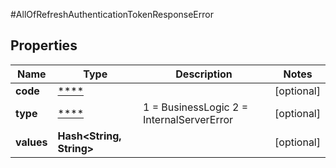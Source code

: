 #AllOfRefreshAuthenticationTokenResponseError

## Properties
Name | Type | Description | Notes
------------ | ------------- | ------------- | -------------
**code** | [****](.md) |  | [optional] 
**type** | [****](.md) |   1 &#x3D; BusinessLogic  2 &#x3D; InternalServerError | [optional] 
**values** | **Hash&lt;String, String&gt;** |  | [optional] 


